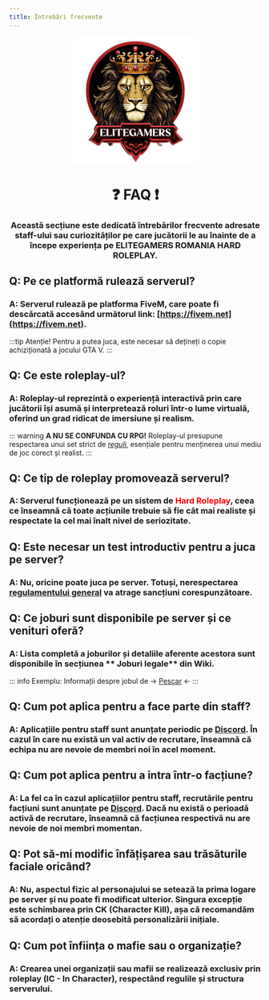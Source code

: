 ```yaml
---
title: Întrebări frecvente
---
```


<img src="../public/elitegamers.png" alt="pozaRegulament" width="256" height="256" style="display: block; margin: 0px auto; border-radius: 1%; border-radius: 5%;">

# <center>:question: FAQ :exclamation:</center>

### <center> Această secțiune este dedicată întrebărilor frecvente adresate staff-ului sau curiozităților pe care jucătorii le au înainte de a începe experiența pe ELITEGAMERS ROMANIA HARD ROLEPLAY.</center>

## <span class="header-font">Q: Pe ce platformă rulează serverul?</span>

### A: Serverul rulează pe platforma FiveM, care poate fi descărcată accesând următorul link: [https://fivem.net](https://fivem.net).
:::tip Atenție!
Pentru a putea juca, este necesar să dețineți o copie achiziționată a jocului GTA V.
:::

## <span class="header-font">Q: Ce este roleplay-ul?</span>

### A: Roleplay-ul reprezintă o experiență interactivă prin care jucătorii își asumă și interpretează roluri într-o lume virtuală, oferind un grad ridicat de imersiune și realism.

::: warning **A NU SE CONFUNDA CU RPG!**
Roleplay-ul presupune respectarea unui set strict de *[reguli](/zona-info/regulament)*, esențiale pentru menținerea unui mediu de joc corect și realist.
:::

## <span class="header-font">Q: Ce tip de roleplay promovează serverul?</span>

### A: Serverul funcționează pe un sistem de <span style="color:red">Hard Roleplay</span>, ceea ce înseamnă că toate acțiunile trebuie să fie cât mai realiste și respectate la cel mai înalt nivel de seriozitate.

## <span class="header-font">Q: Este necesar un test introductiv pentru a juca pe server?</span>

### A: Nu, oricine poate juca pe server. Totuși, nerespectarea [regulamentului general](/zona-info/regulament) va atrage sancțiuni corespunzătoare.

## <span class="header-font">Q: Ce joburi sunt disponibile pe server și ce venituri oferă?</span>

### A: Lista completă a joburilor și detaliile aferente acestora sunt disponibile în secțiunea ** Joburi legale** din Wiki.

::: info Exemplu:
Informații despre jobul de -> [Pescar](/joburi/pescar) <-
:::

## <span class="header-font">Q: Cum pot aplica pentru a face parte din staff?</span>

### A: Aplicațiile pentru staff sunt anunțate periodic pe [Discord](https://discord.gg/u8nnkDqZ2q). În cazul în care nu există un val activ de recrutare, înseamnă că echipa nu are nevoie de membri noi în acel moment.

## <span class="header-font">Q: Cum pot aplica pentru a intra într-o facțiune?</span>

### A: La fel ca în cazul aplicațiilor pentru staff, recrutările pentru facțiuni sunt anunțate pe [Discord](https://discord.gg/u8nnkDqZ2q). Dacă nu există o perioadă activă de recrutare, înseamnă că facțiunea respectivă nu are nevoie de noi membri momentan.

## <span class="header-font">Q: Pot să-mi modific înfățișarea sau trăsăturile faciale oricând?</span>

### A: Nu, aspectul fizic al personajului se setează la prima logare pe server și nu poate fi modificat ulterior. Singura excepție este schimbarea prin CK (Character Kill), așa că recomandăm să acordați o atenție deosebită personalizării inițiale.

## <span class="header-font">Q: Cum pot înființa o mafie sau o organizație?</span>

### A: Crearea unei organizații sau mafii se realizează exclusiv prin roleplay (IC - In Character), respectând regulile și structura serverului.

